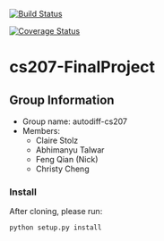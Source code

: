 [![Build Status](https://travis-ci.org/autodiff-cs207/AutoDiff.svg?branch=master)](https://travis-ci.org/autodiff-cs207/AutoDiff.svg?branch=master)
     
 
[![Coverage Status](https://coveralls.io/repos/github/autodiff-cs207/cs207-FinalProject/badge.svg?branch=master)](https://coveralls.io/github/autodiff-cs207/cs207-FinalProject?branch=master)
 
#  cs207-FinalProject
## Group Information
* Group name: autodiff-cs207
* Members:
     * Claire Stolz
     * Abhimanyu Talwar
     * Feng Qian (Nick)
     * Christy Cheng
 
### Install

After cloning, please run:
```
python setup.py install
```
